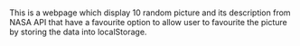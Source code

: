 #

This is a webpage which display 10 random picture and its description from NASA API that have a favourite option to allow
user to favourite the picture by storing the data into localStorage.
